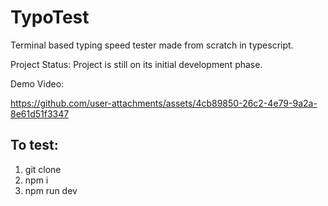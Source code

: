 # TypoTest

Terminal based typing speed tester made from scratch in typescript.

Project Status: Project is still on its initial development phase.

Demo Video:

https://github.com/user-attachments/assets/4cb89850-26c2-4e79-9a2a-8e61d51f3347


## To test:

1. git clone
2. npm i
3. npm run dev
